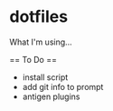 dotfiles
========

What I'm using...

== To Do ==
- install script
- add git info to prompt
- antigen plugins
